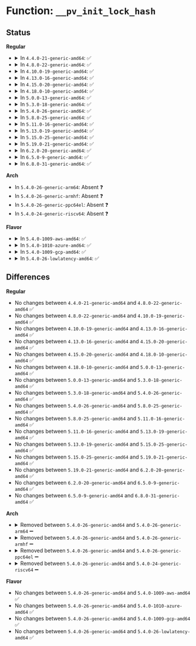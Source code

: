 # Function: <code>__pv_init_lock_hash</code>

## Status
<b>Regular</b>
<ul>
<li>
<details>
<summary>In <code>4.4.0-21-generic-amd64</code>: ✅</summary>

```c
void __pv_init_lock_hash()
```

```json
{
  "name": "__pv_init_lock_hash",
  "collision_type": "Unique Global",
  "inline_type": "No",
  "funcs": [
    {
      "addr": 18446744071595091485,
      "name": "__pv_init_lock_hash",
      "external": true,
      "loc": "kernel/locking/qspinlock_paravirt.h:76",
      "file": "kernel/locking/qspinlock.c",
      "inline": "seen, unknown",
      "caller_inline": [],
      "caller_func": [
        "arch/x86/xen/spinlock.c:xen_init_spinlocks"
      ]
    }
  ],
  "symbols": [
    {
      "addr": 18446744071595091485,
      "name": "__pv_init_lock_hash",
      "section": ".init.text",
      "bind": "STB_GLOBAL",
      "size": 89
    }
  ]
}
```
</details>
</li>
<li>
<details>
<summary>In <code>4.8.0-22-generic-amd64</code>: ✅</summary>

```c
void __pv_init_lock_hash()
```

```json
{
  "name": "__pv_init_lock_hash",
  "collision_type": "Unique Global",
  "inline_type": "No",
  "funcs": [
    {
      "addr": 18446744071595259142,
      "name": "__pv_init_lock_hash",
      "external": true,
      "loc": "kernel/locking/qspinlock_paravirt.h:180",
      "file": "kernel/locking/qspinlock.c",
      "inline": "seen, unknown",
      "caller_inline": [],
      "caller_func": [
        "arch/x86/xen/spinlock.c:xen_init_spinlocks"
      ]
    }
  ],
  "symbols": [
    {
      "addr": 18446744071595259142,
      "name": "__pv_init_lock_hash",
      "section": ".init.text",
      "bind": "STB_GLOBAL",
      "size": 89
    }
  ]
}
```
</details>
</li>
<li>
<details>
<summary>In <code>4.10.0-19-generic-amd64</code>: ✅</summary>

```c
void __pv_init_lock_hash()
```

```json
{
  "name": "__pv_init_lock_hash",
  "collision_type": "Unique Global",
  "inline_type": "No",
  "funcs": [
    {
      "addr": 18446744071595504103,
      "name": "__pv_init_lock_hash",
      "external": true,
      "loc": "kernel/locking/qspinlock_paravirt.h:183",
      "file": "kernel/locking/qspinlock.c",
      "inline": "seen, unknown",
      "caller_inline": [],
      "caller_func": [
        "arch/x86/xen/spinlock.c:xen_init_spinlocks"
      ]
    }
  ],
  "symbols": [
    {
      "addr": 18446744071595504103,
      "name": "__pv_init_lock_hash",
      "section": ".init.text",
      "bind": "STB_GLOBAL",
      "size": 90
    }
  ]
}
```
</details>
</li>
<li>
<details>
<summary>In <code>4.13.0-16-generic-amd64</code>: ✅</summary>

```c
void __pv_init_lock_hash()
```

```json
{
  "name": "__pv_init_lock_hash",
  "collision_type": "Unique Global",
  "inline_type": "No",
  "funcs": [
    {
      "addr": 18446744071596424158,
      "name": "__pv_init_lock_hash",
      "external": true,
      "loc": "kernel/locking/qspinlock_paravirt.h:183",
      "file": "kernel/locking/qspinlock.c",
      "inline": "seen, unknown",
      "caller_inline": [],
      "caller_func": [
        "arch/x86/xen/spinlock.c:xen_init_spinlocks"
      ]
    }
  ],
  "symbols": [
    {
      "addr": 18446744071596424158,
      "name": "__pv_init_lock_hash",
      "section": ".init.text",
      "bind": "STB_GLOBAL",
      "size": 99
    }
  ]
}
```
</details>
</li>
<li>
<details>
<summary>In <code>4.15.0-20-generic-amd64</code>: ✅</summary>

```c
void __pv_init_lock_hash()
```

```json
{
  "name": "__pv_init_lock_hash",
  "collision_type": "Unique Global",
  "inline_type": "No",
  "funcs": [
    {
      "addr": 18446744071602748973,
      "name": "__pv_init_lock_hash",
      "external": true,
      "loc": "kernel/locking/qspinlock_paravirt.h:213",
      "file": "kernel/locking/qspinlock.c",
      "inline": "seen, unknown",
      "caller_inline": [],
      "caller_func": [
        "arch/x86/xen/spinlock.c:xen_init_spinlocks"
      ]
    }
  ],
  "symbols": [
    {
      "addr": 18446744071602748973,
      "name": "__pv_init_lock_hash",
      "section": ".init.text",
      "bind": "STB_GLOBAL",
      "size": 99
    }
  ]
}
```
</details>
</li>
<li>
<details>
<summary>In <code>4.18.0-10-generic-amd64</code>: ✅</summary>

```c
void __pv_init_lock_hash()
```

```json
{
  "name": "__pv_init_lock_hash",
  "collision_type": "Unique Global",
  "inline_type": "No",
  "funcs": [
    {
      "addr": 18446744071602921366,
      "name": "__pv_init_lock_hash",
      "external": true,
      "loc": "kernel/locking/qspinlock_paravirt.h:190",
      "file": "kernel/locking/qspinlock.c",
      "inline": "seen, unknown",
      "caller_inline": [],
      "caller_func": [
        "arch/x86/xen/spinlock.c:xen_init_spinlocks",
        "arch/x86/kernel/kvm.c:kvm_spinlock_init"
      ]
    }
  ],
  "symbols": [
    {
      "addr": 18446744071602921366,
      "name": "__pv_init_lock_hash",
      "section": ".init.text",
      "bind": "STB_GLOBAL",
      "size": 99
    }
  ]
}
```
</details>
</li>
<li>
<details>
<summary>In <code>5.0.0-13-generic-amd64</code>: ✅</summary>

```c
void __pv_init_lock_hash()
```

```json
{
  "name": "__pv_init_lock_hash",
  "collision_type": "Unique Global",
  "inline_type": "No",
  "funcs": [
    {
      "addr": 18446744071604719271,
      "name": "__pv_init_lock_hash",
      "external": true,
      "loc": "kernel/locking/qspinlock_paravirt.h:188",
      "file": "kernel/locking/qspinlock.c",
      "inline": "seen, unknown",
      "caller_inline": [],
      "caller_func": [
        "arch/x86/xen/spinlock.c:xen_init_spinlocks",
        "arch/x86/hyperv/hv_spinlock.c:hv_init_spinlocks",
        "arch/x86/kernel/kvm.c:kvm_spinlock_init"
      ]
    }
  ],
  "symbols": [
    {
      "addr": 18446744071604719271,
      "name": "__pv_init_lock_hash",
      "section": ".init.text",
      "bind": "STB_GLOBAL",
      "size": 99
    }
  ]
}
```
</details>
</li>
<li>
<details>
<summary>In <code>5.3.0-18-generic-amd64</code>: ✅</summary>

```c
void __pv_init_lock_hash()
```

```json
{
  "name": "__pv_init_lock_hash",
  "collision_type": "Unique Global",
  "inline_type": "No",
  "funcs": [
    {
      "addr": 18446744071604820067,
      "name": "__pv_init_lock_hash",
      "external": true,
      "loc": "kernel/locking/qspinlock_paravirt.h:188",
      "file": "kernel/locking/qspinlock.c",
      "inline": "seen, unknown",
      "caller_inline": [],
      "caller_func": [
        "arch/x86/xen/spinlock.c:xen_init_spinlocks",
        "arch/x86/hyperv/hv_spinlock.c:hv_init_spinlocks",
        "arch/x86/kernel/kvm.c:kvm_spinlock_init"
      ]
    }
  ],
  "symbols": [
    {
      "addr": 18446744071604820067,
      "name": "__pv_init_lock_hash",
      "section": ".init.text",
      "bind": "STB_GLOBAL",
      "size": 86
    }
  ]
}
```
</details>
</li>
<li>
<details>
<summary>In <code>5.4.0-26-generic-amd64</code>: ✅</summary>

```c
void __pv_init_lock_hash()
```

```json
{
  "name": "__pv_init_lock_hash",
  "collision_type": "Unique Global",
  "inline_type": "No",
  "funcs": [
    {
      "addr": 18446744071604854476,
      "name": "__pv_init_lock_hash",
      "external": true,
      "loc": "kernel/locking/qspinlock_paravirt.h:188",
      "file": "kernel/locking/qspinlock.c",
      "inline": "seen, unknown",
      "caller_inline": [],
      "caller_func": [
        "arch/x86/xen/spinlock.c:xen_init_spinlocks",
        "arch/x86/hyperv/hv_spinlock.c:hv_init_spinlocks",
        "arch/x86/kernel/kvm.c:kvm_spinlock_init"
      ]
    }
  ],
  "symbols": [
    {
      "addr": 18446744071604854476,
      "name": "__pv_init_lock_hash",
      "section": ".init.text",
      "bind": "STB_GLOBAL",
      "size": 86
    }
  ]
}
```
</details>
</li>
<li>
<details>
<summary>In <code>5.8.0-25-generic-amd64</code>: ✅</summary>

```c
void __pv_init_lock_hash()
```

```json
{
  "name": "__pv_init_lock_hash",
  "collision_type": "Unique Global",
  "inline_type": "No",
  "funcs": [
    {
      "addr": 18446744071609185049,
      "name": "__pv_init_lock_hash",
      "external": true,
      "loc": "kernel/locking/qspinlock_paravirt.h:188",
      "file": "kernel/locking/qspinlock.c",
      "inline": "seen, unknown",
      "caller_inline": [],
      "caller_func": [
        "arch/x86/xen/spinlock.c:xen_init_spinlocks",
        "arch/x86/hyperv/hv_spinlock.c:hv_init_spinlocks",
        "arch/x86/kernel/kvm.c:kvm_spinlock_init"
      ]
    }
  ],
  "symbols": [
    {
      "addr": 18446744071609185049,
      "name": "__pv_init_lock_hash",
      "section": ".init.text",
      "bind": "STB_GLOBAL",
      "size": 86
    }
  ]
}
```
</details>
</li>
<li>
<details>
<summary>In <code>5.11.0-16-generic-amd64</code>: ✅</summary>

```c
void __pv_init_lock_hash()
```

```json
{
  "name": "__pv_init_lock_hash",
  "collision_type": "Unique Global",
  "inline_type": "No",
  "funcs": [
    {
      "addr": 18446744071612250692,
      "name": "__pv_init_lock_hash",
      "external": true,
      "loc": "kernel/locking/qspinlock_paravirt.h:188",
      "file": "kernel/locking/qspinlock.c",
      "inline": "seen, unknown",
      "caller_inline": [],
      "caller_func": [
        "arch/x86/xen/spinlock.c:xen_init_spinlocks",
        "arch/x86/hyperv/hv_spinlock.c:hv_init_spinlocks",
        "arch/x86/kernel/kvm.c:kvm_spinlock_init"
      ]
    }
  ],
  "symbols": [
    {
      "addr": 18446744071612250692,
      "name": "__pv_init_lock_hash",
      "section": ".init.text",
      "bind": "STB_GLOBAL",
      "size": 86
    }
  ]
}
```
</details>
</li>
<li>
<details>
<summary>In <code>5.13.0-19-generic-amd64</code>: ✅</summary>

```c
void __pv_init_lock_hash()
```

```json
{
  "name": "__pv_init_lock_hash",
  "collision_type": "Unique Global",
  "inline_type": "No",
  "funcs": [
    {
      "addr": 18446744071614392231,
      "name": "__pv_init_lock_hash",
      "external": true,
      "loc": "kernel/locking/qspinlock_paravirt.h:188",
      "file": "kernel/locking/qspinlock.c",
      "inline": "seen, unknown",
      "caller_inline": [],
      "caller_func": [
        "arch/x86/xen/spinlock.c:xen_init_spinlocks",
        "arch/x86/hyperv/hv_spinlock.c:hv_init_spinlocks",
        "arch/x86/kernel/kvm.c:kvm_spinlock_init"
      ]
    }
  ],
  "symbols": [
    {
      "addr": 18446744071614392231,
      "name": "__pv_init_lock_hash",
      "section": ".init.text",
      "bind": "STB_GLOBAL",
      "size": 86
    }
  ]
}
```
</details>
</li>
<li>
<details>
<summary>In <code>5.15.0-25-generic-amd64</code>: ✅</summary>

```c
void __pv_init_lock_hash()
```

```json
{
  "name": "__pv_init_lock_hash",
  "collision_type": "Unique Global",
  "inline_type": "No",
  "funcs": [
    {
      "addr": 18446744071615326437,
      "name": "__pv_init_lock_hash",
      "external": true,
      "loc": "kernel/locking/qspinlock_paravirt.h:188",
      "file": "kernel/locking/qspinlock.c",
      "inline": "seen, unknown",
      "caller_inline": [],
      "caller_func": [
        "arch/x86/xen/spinlock.c:xen_init_spinlocks",
        "arch/x86/hyperv/hv_spinlock.c:hv_init_spinlocks",
        "arch/x86/kernel/kvm.c:kvm_spinlock_init"
      ]
    }
  ],
  "symbols": [
    {
      "addr": 18446744071615326437,
      "name": "__pv_init_lock_hash",
      "section": ".init.text",
      "bind": "STB_GLOBAL",
      "size": 86
    }
  ]
}
```
</details>
</li>
<li>
<details>
<summary>In <code>5.19.0-21-generic-amd64</code>: ✅</summary>

```c
void __pv_init_lock_hash()
```

```json
{
  "name": "__pv_init_lock_hash",
  "collision_type": "Unique Global",
  "inline_type": "No",
  "funcs": [
    {
      "addr": 18446744071617109533,
      "name": "__pv_init_lock_hash",
      "external": true,
      "loc": "kernel/locking/qspinlock_paravirt.h:188",
      "file": "kernel/locking/qspinlock.c",
      "inline": "seen, unknown",
      "caller_inline": [],
      "caller_func": [
        "arch/x86/xen/spinlock.c:xen_init_spinlocks",
        "arch/x86/hyperv/hv_spinlock.c:hv_init_spinlocks",
        "arch/x86/kernel/kvm.c:kvm_spinlock_init"
      ]
    }
  ],
  "symbols": [
    {
      "addr": 18446744071617109533,
      "name": "__pv_init_lock_hash",
      "section": ".init.text",
      "bind": "STB_GLOBAL",
      "size": 99
    }
  ]
}
```
</details>
</li>
<li>
<details>
<summary>In <code>6.2.0-20-generic-amd64</code>: ✅</summary>

```c
void __pv_init_lock_hash()
```

```json
{
  "name": "__pv_init_lock_hash",
  "collision_type": "Unique Global",
  "inline_type": "No",
  "funcs": [
    {
      "addr": 18446744071627774560,
      "name": "__pv_init_lock_hash",
      "external": true,
      "loc": "kernel/locking/qspinlock_paravirt.h:188",
      "file": "kernel/locking/qspinlock.c",
      "inline": "seen, unknown",
      "caller_inline": [],
      "caller_func": [
        "arch/x86/xen/spinlock.c:xen_init_spinlocks",
        "arch/x86/hyperv/hv_spinlock.c:hv_init_spinlocks",
        "arch/x86/kernel/kvm.c:kvm_spinlock_init"
      ]
    }
  ],
  "symbols": [
    {
      "addr": 18446744071627774560,
      "name": "__pv_init_lock_hash",
      "section": ".init.text",
      "bind": "STB_GLOBAL",
      "size": 103
    }
  ]
}
```
</details>
</li>
<li>
<details>
<summary>In <code>6.5.0-9-generic-amd64</code>: ✅</summary>

```c
void __pv_init_lock_hash()
```

```json
{
  "name": "__pv_init_lock_hash",
  "collision_type": "Unique Global",
  "inline_type": "No",
  "funcs": [
    {
      "addr": 18446744071619536944,
      "name": "__pv_init_lock_hash",
      "external": true,
      "loc": "kernel/locking/qspinlock_paravirt.h:188",
      "file": "kernel/locking/qspinlock.c",
      "inline": "seen, unknown",
      "caller_inline": [],
      "caller_func": [
        "arch/x86/xen/spinlock.c:xen_init_spinlocks",
        "arch/x86/hyperv/hv_spinlock.c:hv_init_spinlocks",
        "arch/x86/kernel/kvm.c:kvm_spinlock_init"
      ]
    }
  ],
  "symbols": [
    {
      "addr": 18446744071619536944,
      "name": "__pv_init_lock_hash",
      "section": ".init.text",
      "bind": "STB_GLOBAL",
      "size": 103
    }
  ]
}
```
</details>
</li>
<li>
<details>
<summary>In <code>6.8.0-31-generic-amd64</code>: ✅</summary>

```c
void __pv_init_lock_hash()
```

```json
{
  "name": "__pv_init_lock_hash",
  "collision_type": "Unique Global",
  "inline_type": "No",
  "funcs": [
    {
      "addr": 18446744071621835840,
      "name": "__pv_init_lock_hash",
      "external": true,
      "loc": "kernel/locking/qspinlock_paravirt.h:188",
      "file": "kernel/locking/qspinlock.c",
      "inline": "seen, unknown",
      "caller_inline": [],
      "caller_func": [
        "arch/x86/xen/spinlock.c:xen_init_spinlocks",
        "arch/x86/hyperv/hv_spinlock.c:hv_init_spinlocks",
        "arch/x86/kernel/kvm.c:kvm_spinlock_init"
      ]
    }
  ],
  "symbols": [
    {
      "addr": 18446744071621835840,
      "name": "__pv_init_lock_hash",
      "section": ".init.text",
      "bind": "STB_GLOBAL",
      "size": 103
    }
  ]
}
```
</details>
</li>
</ul>
<b>Arch</b>
<ul>
<li>
In <code>5.4.0-26-generic-arm64</code>: Absent ❓
</li>
<li>
In <code>5.4.0-26-generic-armhf</code>: Absent ❓
</li>
<li>
In <code>5.4.0-26-generic-ppc64el</code>: Absent ❓
</li>
<li>
In <code>5.4.0-24-generic-riscv64</code>: Absent ❓
</li>
</ul>
<b>Flavor</b>
<ul>
<li>
<details>
<summary>In <code>5.4.0-1009-aws-amd64</code>: ✅</summary>

```c
void __pv_init_lock_hash()
```

```json
{
  "name": "__pv_init_lock_hash",
  "collision_type": "Unique Global",
  "inline_type": "No",
  "funcs": [
    {
      "addr": 18446744071604759644,
      "name": "__pv_init_lock_hash",
      "external": true,
      "loc": "kernel/locking/qspinlock_paravirt.h:188",
      "file": "kernel/locking/qspinlock.c",
      "inline": "seen, unknown",
      "caller_inline": [],
      "caller_func": [
        "arch/x86/xen/spinlock.c:xen_init_spinlocks",
        "arch/x86/hyperv/hv_spinlock.c:hv_init_spinlocks",
        "arch/x86/kernel/kvm.c:kvm_spinlock_init"
      ]
    }
  ],
  "symbols": [
    {
      "addr": 18446744071604759644,
      "name": "__pv_init_lock_hash",
      "section": ".init.text",
      "bind": "STB_GLOBAL",
      "size": 86
    }
  ]
}
```
</details>
</li>
<li>
<details>
<summary>In <code>5.4.0-1010-azure-amd64</code>: ✅</summary>

```c
void __pv_init_lock_hash()
```

```json
{
  "name": "__pv_init_lock_hash",
  "collision_type": "Unique Global",
  "inline_type": "No",
  "funcs": [
    {
      "addr": 18446744071604727375,
      "name": "__pv_init_lock_hash",
      "external": true,
      "loc": "kernel/locking/qspinlock_paravirt.h:188",
      "file": "kernel/locking/qspinlock.c",
      "inline": "seen, unknown",
      "caller_inline": [],
      "caller_func": [
        "arch/x86/hyperv/hv_spinlock.c:hv_init_spinlocks",
        "arch/x86/kernel/kvm.c:kvm_spinlock_init"
      ]
    }
  ],
  "symbols": [
    {
      "addr": 18446744071604727375,
      "name": "__pv_init_lock_hash",
      "section": ".init.text",
      "bind": "STB_GLOBAL",
      "size": 86
    }
  ]
}
```
</details>
</li>
<li>
<details>
<summary>In <code>5.4.0-1009-gcp-amd64</code>: ✅</summary>

```c
void __pv_init_lock_hash()
```

```json
{
  "name": "__pv_init_lock_hash",
  "collision_type": "Unique Global",
  "inline_type": "No",
  "funcs": [
    {
      "addr": 18446744071604837120,
      "name": "__pv_init_lock_hash",
      "external": true,
      "loc": "kernel/locking/qspinlock_paravirt.h:188",
      "file": "kernel/locking/qspinlock.c",
      "inline": "seen, unknown",
      "caller_inline": [],
      "caller_func": [
        "arch/x86/xen/spinlock.c:xen_init_spinlocks",
        "arch/x86/hyperv/hv_spinlock.c:hv_init_spinlocks",
        "arch/x86/kernel/kvm.c:kvm_spinlock_init"
      ]
    }
  ],
  "symbols": [
    {
      "addr": 18446744071604837120,
      "name": "__pv_init_lock_hash",
      "section": ".init.text",
      "bind": "STB_GLOBAL",
      "size": 86
    }
  ]
}
```
</details>
</li>
<li>
<details>
<summary>In <code>5.4.0-26-lowlatency-amd64</code>: ✅</summary>

```c
void __pv_init_lock_hash()
```

```json
{
  "name": "__pv_init_lock_hash",
  "collision_type": "Unique Global",
  "inline_type": "No",
  "funcs": [
    {
      "addr": 18446744071604858546,
      "name": "__pv_init_lock_hash",
      "external": true,
      "loc": "kernel/locking/qspinlock_paravirt.h:188",
      "file": "kernel/locking/qspinlock.c",
      "inline": "seen, unknown",
      "caller_inline": [],
      "caller_func": [
        "arch/x86/xen/spinlock.c:xen_init_spinlocks",
        "arch/x86/hyperv/hv_spinlock.c:hv_init_spinlocks",
        "arch/x86/kernel/kvm.c:kvm_spinlock_init"
      ]
    }
  ],
  "symbols": [
    {
      "addr": 18446744071604858546,
      "name": "__pv_init_lock_hash",
      "section": ".init.text",
      "bind": "STB_GLOBAL",
      "size": 86
    }
  ]
}
```
</details>
</li>
</ul>

## Differences
<b>Regular</b>
<ul>
<li>
No changes between <code>4.4.0-21-generic-amd64</code> and <code>4.8.0-22-generic-amd64</code> ✅
</li>
<li>
No changes between <code>4.8.0-22-generic-amd64</code> and <code>4.10.0-19-generic-amd64</code> ✅
</li>
<li>
No changes between <code>4.10.0-19-generic-amd64</code> and <code>4.13.0-16-generic-amd64</code> ✅
</li>
<li>
No changes between <code>4.13.0-16-generic-amd64</code> and <code>4.15.0-20-generic-amd64</code> ✅
</li>
<li>
No changes between <code>4.15.0-20-generic-amd64</code> and <code>4.18.0-10-generic-amd64</code> ✅
</li>
<li>
No changes between <code>4.18.0-10-generic-amd64</code> and <code>5.0.0-13-generic-amd64</code> ✅
</li>
<li>
No changes between <code>5.0.0-13-generic-amd64</code> and <code>5.3.0-18-generic-amd64</code> ✅
</li>
<li>
No changes between <code>5.3.0-18-generic-amd64</code> and <code>5.4.0-26-generic-amd64</code> ✅
</li>
<li>
No changes between <code>5.4.0-26-generic-amd64</code> and <code>5.8.0-25-generic-amd64</code> ✅
</li>
<li>
No changes between <code>5.8.0-25-generic-amd64</code> and <code>5.11.0-16-generic-amd64</code> ✅
</li>
<li>
No changes between <code>5.11.0-16-generic-amd64</code> and <code>5.13.0-19-generic-amd64</code> ✅
</li>
<li>
No changes between <code>5.13.0-19-generic-amd64</code> and <code>5.15.0-25-generic-amd64</code> ✅
</li>
<li>
No changes between <code>5.15.0-25-generic-amd64</code> and <code>5.19.0-21-generic-amd64</code> ✅
</li>
<li>
No changes between <code>5.19.0-21-generic-amd64</code> and <code>6.2.0-20-generic-amd64</code> ✅
</li>
<li>
No changes between <code>6.2.0-20-generic-amd64</code> and <code>6.5.0-9-generic-amd64</code> ✅
</li>
<li>
No changes between <code>6.5.0-9-generic-amd64</code> and <code>6.8.0-31-generic-amd64</code> ✅
</li>
</ul>
<b>Arch</b>
<ul>
<li>
<details>
<summary>Removed between <code>5.4.0-26-generic-amd64</code> and <code>5.4.0-26-generic-arm64</code> ➖</summary>

```c
void __pv_init_lock_hash()
```
</details>
</li>
<li>
<details>
<summary>Removed between <code>5.4.0-26-generic-amd64</code> and <code>5.4.0-26-generic-armhf</code> ➖</summary>

```c
void __pv_init_lock_hash()
```
</details>
</li>
<li>
<details>
<summary>Removed between <code>5.4.0-26-generic-amd64</code> and <code>5.4.0-26-generic-ppc64el</code> ➖</summary>

```c
void __pv_init_lock_hash()
```
</details>
</li>
<li>
<details>
<summary>Removed between <code>5.4.0-26-generic-amd64</code> and <code>5.4.0-24-generic-riscv64</code> ➖</summary>

```c
void __pv_init_lock_hash()
```
</details>
</li>
</ul>
<b>Flavor</b>
<ul>
<li>
No changes between <code>5.4.0-26-generic-amd64</code> and <code>5.4.0-1009-aws-amd64</code> ✅
</li>
<li>
No changes between <code>5.4.0-26-generic-amd64</code> and <code>5.4.0-1010-azure-amd64</code> ✅
</li>
<li>
No changes between <code>5.4.0-26-generic-amd64</code> and <code>5.4.0-1009-gcp-amd64</code> ✅
</li>
<li>
No changes between <code>5.4.0-26-generic-amd64</code> and <code>5.4.0-26-lowlatency-amd64</code> ✅
</li>
</ul>
